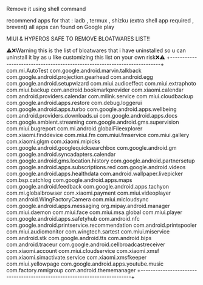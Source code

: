 Remove it using shell command 

recommend apps for that : ladb , termux , shizku (extra shell app required , brevent) all apps can found on Google play 

MIUI & HYPEROS SAFE TO REMOVE BLOATWARES LIST‼️

⚠️❌Warning this is the list of bloatwares that i have uninstalled so u can uninstall it by as u like customizing this list on your own risk❌⚠️
+--------------------------------------------------------------------------+
com.mi.AutoTest
com.google.android.marvin.talkback
com.google.android.projection.gearhead
com.android.egg
com.google.android.setupwizard
com.miui.audioeffect
com.miui.extraphoto
com.miui.backup
com.android.bookmarkprovider
com.xiaomi.calendar
com.android.providers.calendar
com.milink.service
com.miui.cloudbackup
com.google.android.apps.restore
com.debug.loggerui
com.google.android.apps.turbo
com.google.android.apps.wellbeing
com.android.providers.downloads.ui
com.google.android.apps.docs
com.google.ambient.streaming
com.google.android.gms.supervision
com.miui.bugreport
com.mi.android.globalFileexplorer
com.xiaomi.finddevice
com.miui.fm
com.miui.fmservice
com.miui.gallery
com.xiaomi.glgm
com.xiaomi.mipicks
com.google.android.googlequicksearchbox
com.google.android.gm
com.google.android.syncadapters.calendar
com.google.android.gms.location.history
com.google.android.partnersetup
com.google.android.apps.subscriptions.red
com.google.android.videos
com.google.android.apps.healthdata
com.android.wallpaper.livepicker
com.bsp.catchlog
com.google.android.apps.maps
com.google.android.feedback
com.google.android.apps.tachyon
com.mi.globalbrowser
com.xiaomi.payment
com.miui.videoplayer
com.android.WingFactoryCamera
com.miui.micloudsync
com.google.android.apps.messaging
org.mipay.android.manager
com.miui.daemon
com.miui.face
com.miui.msa.global
com.miui.player
com.google.android.apps.safetyhub
com.android.nfc
com.google.android.printservice.recommendation
com.android.printspooler
com.miui.audiomonitor
com.wingtech.sartest
com.miui.miservice
com.android.stk
com.google.android.tts
com.android.bips
com.android.traceur
com.google.android.cellbroadcastreceiver
com.xiaomi.account
com.miui.cloudservice
com.xiaomi.xmsf
com.xiaomi.simactivate.service
com.xiaomi.xmsfkeeper
com.miui.yellowpage
com.google.android.apps.youtube.music
com.factory.mmigroup
com.android.thememanager
+--------------------------------------------------------------------------+
